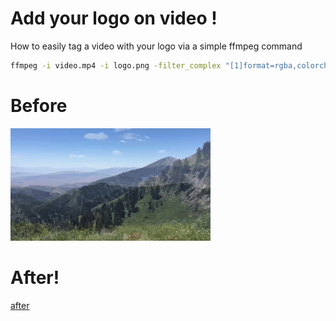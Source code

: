 # Add your logo on video !
How to easily tag a video with your logo via a simple ffmpeg command

```bash
ffmpeg -i video.mp4 -i logo.png -filter_complex "[1]format=rgba,colorchannelmixer=aa=0.5[logo];[0][logo]overlay=5:5:format=auto,format=yuv420p" -c:a copy tag-video.mp4
```

# Before
![before](video.gif)


# After!
[after](video_tag.gif)

